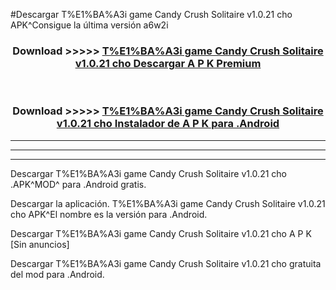 #Descargar T%E1%BA%A3i game Candy Crush Solitaire v1.0.21 cho  APK^Consigue la última versión a6w2i



<div align="center">
<h3>Download >>>>> <a href="https://es-sites.web.app/?es= T%E1%BA%A3i game Candy Crush Solitaire v1.0.21 cho ">T%E1%BA%A3i game Candy Crush Solitaire v1.0.21 cho  Descargar A P K Premium</a></h3><br>

<h3>Download >>>>> <a href="https://es-sites.web.app/?es= T%E1%BA%A3i game Candy Crush Solitaire v1.0.21 cho ">T%E1%BA%A3i game Candy Crush Solitaire v1.0.21 cho  Instalador de A P K para .Android</a></h3>
</div>


----------------------------------------------------------

----------------------------------------------------------

----------------------------------------------------------

Descargar T%E1%BA%A3i game Candy Crush Solitaire v1.0.21 cho  .APK^MOD^ para .Android gratis.

Descargar la aplicación. T%E1%BA%A3i game Candy Crush Solitaire v1.0.21 cho  APK^El nombre es la versión para .Android.

Descargar T%E1%BA%A3i game Candy Crush Solitaire v1.0.21 cho  A P K [Sin anuncios]

Descargar T%E1%BA%A3i game Candy Crush Solitaire v1.0.21 cho  gratuita del mod para .Android.
